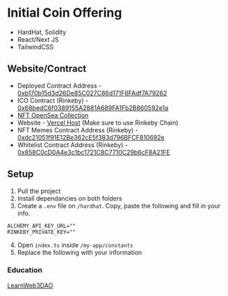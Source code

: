 # Initial Coin Offering

- HardHat, Solidity
- React/Next JS
- TailwindCSS

## Website/Contract

- Deployed Contract Address - [0xb170b15d3d26De85C027C86d171F6FAdf7A79262](https://rinkeby.etherscan.io/address/0xb170b15d3d26De85C027C86d171F6FAdf7A79262)
- ICO Contract (Rinkeby) - [0x68bedC6f0389155A2881A689FA1Fb2B860592e1a](https://rinkeby.etherscan.io/address/0x68bedC6f0389155A2881A689FA1Fb2B860592e1a)
- [NFT OpenSea Collection](https://testnets.opensea.io/collection/meme-nft-col)
- Website - [Vercel Host](#) (Make sure to use Rinkeby Chain)
- NFT Memes Contract Address (Rinkeby) - [0xdc21051f91E12Be362cE5f383d796BFCF810692e](https://rinkeby.etherscan.io/address/0xdc21051f91E12Be362cE5f383d796BFCF810692e)
- Whitelist Contract Address (Rinkeby) - [0x858C0cD0A4e3c1bc1721C8C7710C29b6cF8A21FE](https://rinkeby.etherscan.io/address/0x858c0cd0a4e3c1bc1721c8c7710c29b6cf8a21fe)

## Setup

1. Pull the project
2. Install dependancies on both folders
3. Create a `.env` file on `/hardhat`. Copy, paste the following and fill in your info.

```
ALCHEMY_API_KEY_URL=""
RINKEBY_PRIVATE_KEY=""
```

4. Open `index.ts` inside `/my-app/constants`
5. Replace the following with your information

### Education

[LearnWeb3DAO](https://www.learnweb3.io/tracks/sophomore/decentralized-autonomous-organizations)
